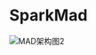 # SparkMad
![MAD架构图2](https://user-images.githubusercontent.com/7410469/162581502-51a161c6-6f16-4f00-b4a1-d6fcf648058e.svg)
